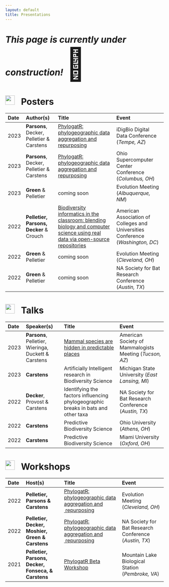 ```yaml
---
layout: default
title: Presentations
---
```


# *This page is currently under construction!* <span style='font-size:100px;'>&#128679;</span>

# <img src="https://raw.githubusercontent.com/FortAwesome/Font-Awesome/6.x/svgs/solid/chart-area.svg" width="30" height="30"> &nbsp; Posters 

| Date  | Author(s)  | Title  | Event |
|:---- | :-----  | :-----  | :----- |
| 2023 | **Parsons**, Decker, Pelletier & Carstens | <a href="assets/pdfs/osc_2023.pdf" target="_blank">PhylogatR: phylogeographic data aggregation and repurposing </a> | iDigBio Digital Data Conference (*Tempe, AZ*) |
| 2023 | **Parsons**, Decker, Pelletier & Carstens | <a href="assets/pdfs/osc_2023.pdf" target="_blank">PhylogatR: phylogeographic data aggregation and repurposing </a> | Ohio Supercomputer Center Conference (*Columbus, OH*) |
| 2023 | **Green** & Pelletier | coming soon | Evolution Meeting (*Albuquerque, NM*) |
| 2022 | **Pelletier, Parsons, Decker** & Crouch | <a href="assets/pdfs/aacu_2022.pdf" target="_blank">Biodiversity informatics in the classroom: blending biology and computer science using real data via open-source repositories</a> | American Association of Colleges and Universities Conference (*Washington, DC*) |
| 2022 | **Green** & Pelletier | coming soon | Evolution Meeting (*Cleveland, OH*)  |
| 2022 | **Green** & Pelletier | coming soon | NA Society for Bat Research Conference (*Austin, TX*) |

# <img src="https://raw.githubusercontent.com/FortAwesome/Font-Awesome/6.x/svgs/solid/chalkboard-user.svg" width="30" height="30"> &nbsp; Talks

| Date  | Speaker(s)  | Title  | Event |
|:---- | :-----  | :-----  | :----- |
| 2023 | **Parsons**, Pelletier, Wieringa, Duckett & Carstens | <a href="assets/pdfs/asm_2023.pdf" target="_blank">Mammal species are hidden in predictable places </a> | American Society of Mammalogists Meeting (*Tucson, AZ*) |
| 2023 | **Carstens** | Artificially Intelligent research in Biodiversity Science | Michigan State University (*East Lansing, MI*) |
| 2022 | **Decker**, Provost & Carstens | Identifying the factors influencing phylogeographic breaks in bats and other taxa | NA Society for Bat Research Conference (*Austin, TX*) |
| 2022 | **Carstens** | Predictive Biodiversity Science | Ohio University (*Athens, OH*) |
| 2022 | **Carstens** | Predictive Biodiversity Science | Miami University (*Oxford, OH*) |


# <img src="https://raw.githubusercontent.com/FortAwesome/Font-Awesome/6.x/svgs/solid/screwdriver-wrench.svg" width="30" height="30"> &nbsp; Workshops

| Date  | Host(s)  | Title  | Event |
|:---- | :-----  | :-----  | :----- |
| 2022 | **Pelletier, Parsons & Carstens** | [PhylogatR: phylogeographic data aggregation and  repurposing](https://www.evolutionmeetings.org/uploads/4/8/8/0/48804503/2022.pdf) | Evolution Meeting (*Cleveland, OH*)  |
| 2022 | **Pelletier, Decker, Moshier, Green & Carstens** | [PhylogatR: phylogeographic data aggregation and  repurposing](https://www.nasbr.org/past-meetings) | NA Society for Bat Research Conference (*Austin, TX*) |
| 2021 | **Pelletier, Parsons, Decker, Fonseca, & Carstens** | [PhylogatR Beta Workshop](beta_workshop.md) | Mountain Lake Biological Station (*Pembroke, VA*) |

